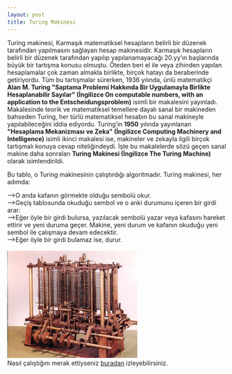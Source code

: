 ```yaml
---
layout: post
title: Turing Makinesi
---
```


<p>Turing makinesi, Karmaşık matematiksel hesapların belirli bir düzenek tarafından
yapılmasını sağlayan hesap makinesidir. Karmaşık hesapların belirli bir düzenek
tarafından yapılıp yapılanamayacağı 20.yy’ın başlarında büyük bir tartışma
konusu olmuştu. Öteden beri el ile veya zihinden yapılan hesaplamalar çok zaman
almakla birlikte, birçok hatayı da beraberinde getiriyordu. Tüm bu tartışmalar
sürerken, 1936 yılında, ünlü matematikçi <b>Alan M. Turing "Saptama Problemi
Hakkında Bir Uygulamayla Birlikte Hesaplanabilir Sayılar" (İngilizce On
computable numbers, with an application to the Entscheidungsproblem)</b> isimli bir
makalesini yayınladı. Makalesinde teorik ve matematiksel temellere dayalı sanal
bir makineden bahseden Turing, her türlü matematiksel hesabın bu sanal makineyle
yapılabileceğini iddia ediyordu. Turing’in <b>1950</b> yılında yayınlanan <b>"Hesaplama
Mekanizması ve Zeka" (İngilizce Computing Machinery and Intelligence)</b> isimli
ikinci makalesi ise, makineler ve zekayla ilgili birçok tartışmalı konuya cevap
niteliğindeydi. İşte bu makalelerde sözü geçen sanal makine daha sonraları
<b>Turing Makinesi (İngilizce The Turing Machine)</b> olarak isimlendirildi.<br
/></p>

<p>Bu tablo, o Turing makinesinin çalıştırdığı algoritmadır. Turing makinesi, her
adımda:<br /></p>

-->O anda kafanın görmekte olduğu sembolü okur.<br />
-->Geçiş tablosunda okuduğu sembol ve o anki durumunu içeren bir girdi arar:<br
/>
-->Eğer öyle bir girdi bulursa, yazılacak sembolü yazar veya kafasını hareket
ettirir ve yeni duruma geçer. Makine, yeni durum ve kafanın okuduğu yeni sembol
ile çalışmaya devam edecektir.<br />
-->Eğer öyle bir girdi bulamaz ise, durur.<br /><br />
<img src="https://github.com/gceylan/gceylan.github.com/blob/master/images/turing_makinesi.jpg?raw=true" ><br />
Nasıl çalıştığını merak ettiyseniz <a href="http://www.youtube.com/watch?v=E3keLeMwfHY">buradan</a> izleyebilirsiniz.
